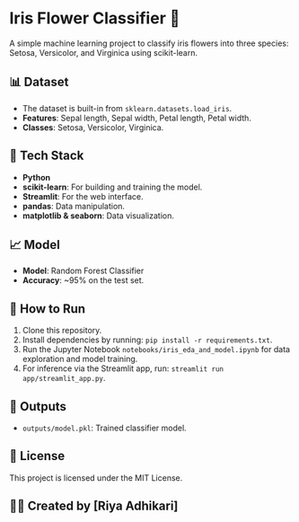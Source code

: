 # Iris Flower Classifier 🌸

A simple machine learning project to classify iris flowers into three species: Setosa, Versicolor, and Virginica using scikit-learn.

## 📊 Dataset
- The dataset is built-in from `sklearn.datasets.load_iris`.
- **Features**: Sepal length, Sepal width, Petal length, Petal width.
- **Classes**: Setosa, Versicolor, Virginica.

## 🔧 Tech Stack
- **Python**
- **scikit-learn**: For building and training the model.
- **Streamlit**: For the web interface.
- **pandas**: Data manipulation.
- **matplotlib & seaborn**: Data visualization.

## 📈 Model
- **Model**: Random Forest Classifier
- **Accuracy**: ~95% on the test set.

## 🚀 How to Run
1. Clone this repository.
2. Install dependencies by running: `pip install -r requirements.txt`.
3. Run the Jupyter Notebook `notebooks/iris_eda_and_model.ipynb` for data exploration and model training.
4. For inference via the Streamlit app, run: `streamlit run app/streamlit_app.py`.

## 📁 Outputs
- `outputs/model.pkl`: Trained classifier model.

## 📝 License
This project is licensed under the MIT License.

## 👨‍💻 Created by [Riya Adhikari]
 
